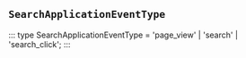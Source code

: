## `SearchApplicationEventType`
:::
type SearchApplicationEventType = 'page_view' | 'search' | 'search_click';
:::
